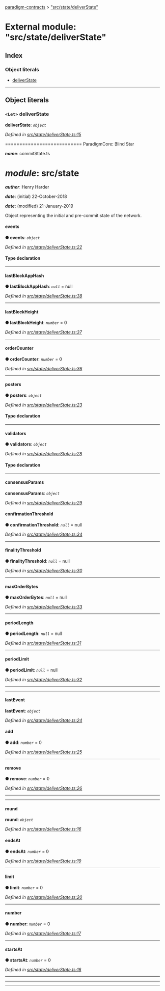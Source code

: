 [paradigm-contracts](../README.md) > ["src/state/deliverState"](../modules/_src_state_deliverstate_.md)

# External module: "src/state/deliverState"

## Index

### Object literals

* [deliverState](_src_state_deliverstate_.md#deliverstate)

---

## Object literals

<a id="deliverstate"></a>

### `<Let>` deliverState

**deliverState**: *`object`*

*Defined in [src/state/deliverState.ts:15](https://github.com/paradigmfoundation/paradigmcore/blob/9a91704/src/state/deliverState.ts#L15)*

\=========================== ParadigmCore: Blind Star

*__name__*: commitState.ts

*__module__*: src/state
=========

*__author__*: Henry Harder

*__date__*: (initial) 22-October-2018

*__date__*: (modified) 21-January-2019

Object representing the initial and pre-commit state of the network.

<a id="deliverstate.events"></a>

####  events

**● events**: *`object`*

*Defined in [src/state/deliverState.ts:22](https://github.com/paradigmfoundation/paradigmcore/blob/9a91704/src/state/deliverState.ts#L22)*

#### Type declaration

___
<a id="deliverstate.lastblockapphash"></a>

####  lastBlockAppHash

**● lastBlockAppHash**: *`null`* =  null

*Defined in [src/state/deliverState.ts:38](https://github.com/paradigmfoundation/paradigmcore/blob/9a91704/src/state/deliverState.ts#L38)*

___
<a id="deliverstate.lastblockheight"></a>

####  lastBlockHeight

**● lastBlockHeight**: *`number`* = 0

*Defined in [src/state/deliverState.ts:37](https://github.com/paradigmfoundation/paradigmcore/blob/9a91704/src/state/deliverState.ts#L37)*

___
<a id="deliverstate.ordercounter"></a>

####  orderCounter

**● orderCounter**: *`number`* = 0

*Defined in [src/state/deliverState.ts:36](https://github.com/paradigmfoundation/paradigmcore/blob/9a91704/src/state/deliverState.ts#L36)*

___
<a id="deliverstate.posters"></a>

####  posters

**● posters**: *`object`*

*Defined in [src/state/deliverState.ts:23](https://github.com/paradigmfoundation/paradigmcore/blob/9a91704/src/state/deliverState.ts#L23)*

#### Type declaration

___
<a id="deliverstate.validators"></a>

####  validators

**● validators**: *`object`*

*Defined in [src/state/deliverState.ts:28](https://github.com/paradigmfoundation/paradigmcore/blob/9a91704/src/state/deliverState.ts#L28)*

#### Type declaration

___
<a id="deliverstate.consensusparams"></a>

####  consensusParams

**consensusParams**: *`object`*

*Defined in [src/state/deliverState.ts:29](https://github.com/paradigmfoundation/paradigmcore/blob/9a91704/src/state/deliverState.ts#L29)*

<a id="deliverstate.consensusparams.confirmationthreshold"></a>

####  confirmationThreshold

**● confirmationThreshold**: *`null`* =  null

*Defined in [src/state/deliverState.ts:34](https://github.com/paradigmfoundation/paradigmcore/blob/9a91704/src/state/deliverState.ts#L34)*

___
<a id="deliverstate.consensusparams.finalitythreshold"></a>

####  finalityThreshold

**● finalityThreshold**: *`null`* =  null

*Defined in [src/state/deliverState.ts:30](https://github.com/paradigmfoundation/paradigmcore/blob/9a91704/src/state/deliverState.ts#L30)*

___
<a id="deliverstate.consensusparams.maxorderbytes"></a>

####  maxOrderBytes

**● maxOrderBytes**: *`null`* =  null

*Defined in [src/state/deliverState.ts:33](https://github.com/paradigmfoundation/paradigmcore/blob/9a91704/src/state/deliverState.ts#L33)*

___
<a id="deliverstate.consensusparams.periodlength"></a>

####  periodLength

**● periodLength**: *`null`* =  null

*Defined in [src/state/deliverState.ts:31](https://github.com/paradigmfoundation/paradigmcore/blob/9a91704/src/state/deliverState.ts#L31)*

___
<a id="deliverstate.consensusparams.periodlimit"></a>

####  periodLimit

**● periodLimit**: *`null`* =  null

*Defined in [src/state/deliverState.ts:32](https://github.com/paradigmfoundation/paradigmcore/blob/9a91704/src/state/deliverState.ts#L32)*

___

___
<a id="deliverstate.lastevent"></a>

####  lastEvent

**lastEvent**: *`object`*

*Defined in [src/state/deliverState.ts:24](https://github.com/paradigmfoundation/paradigmcore/blob/9a91704/src/state/deliverState.ts#L24)*

<a id="deliverstate.lastevent.add"></a>

####  add

**● add**: *`number`* = 0

*Defined in [src/state/deliverState.ts:25](https://github.com/paradigmfoundation/paradigmcore/blob/9a91704/src/state/deliverState.ts#L25)*

___
<a id="deliverstate.lastevent.remove"></a>

####  remove

**● remove**: *`number`* = 0

*Defined in [src/state/deliverState.ts:26](https://github.com/paradigmfoundation/paradigmcore/blob/9a91704/src/state/deliverState.ts#L26)*

___

___
<a id="deliverstate.round"></a>

####  round

**round**: *`object`*

*Defined in [src/state/deliverState.ts:16](https://github.com/paradigmfoundation/paradigmcore/blob/9a91704/src/state/deliverState.ts#L16)*

<a id="deliverstate.round.endsat"></a>

####  endsAt

**● endsAt**: *`number`* = 0

*Defined in [src/state/deliverState.ts:19](https://github.com/paradigmfoundation/paradigmcore/blob/9a91704/src/state/deliverState.ts#L19)*

___
<a id="deliverstate.round.limit"></a>

####  limit

**● limit**: *`number`* = 0

*Defined in [src/state/deliverState.ts:20](https://github.com/paradigmfoundation/paradigmcore/blob/9a91704/src/state/deliverState.ts#L20)*

___
<a id="deliverstate.round.number"></a>

####  number

**● number**: *`number`* = 0

*Defined in [src/state/deliverState.ts:17](https://github.com/paradigmfoundation/paradigmcore/blob/9a91704/src/state/deliverState.ts#L17)*

___
<a id="deliverstate.round.startsat"></a>

####  startsAt

**● startsAt**: *`number`* = 0

*Defined in [src/state/deliverState.ts:18](https://github.com/paradigmfoundation/paradigmcore/blob/9a91704/src/state/deliverState.ts#L18)*

___

___

___

